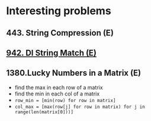 # Interesting problems

## 443. String Compression \(E\)

## [942. DI String Match \(E\)](https://leetcode.com/problems/di-string-match/)

## 1380.Lucky Numbers in a Matrix \(E\)

* find the max in each row of a matrix
* find the min in each col of a matrix
* `row_min = [min(row) for row in matrix]`
* `col_max = [max(row[j] for row in matrix) for j in range(len(matrix[0]))]`

